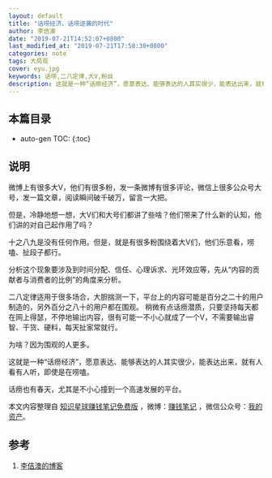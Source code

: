 ```yaml
---
layout: default
title: "话唠经济，话唠逆袭的时代"
author: 李佶澳
date: "2019-07-21T14:52:07+0800"
last_modified_at: "2019-07-21T17:58:30+0800"
categories: note
tags: 大局观
cover: eyu.jpg
keywords: 话唠,二八定律,大V,粉丝
description: 这就是一种“话痨经济”，愿意表达、能够表达的人其实很少，能表达出来，就有人看有人听，即使是在唠嗑。二八定律适用于很多场合
---
```


## 本篇目录

* auto-gen TOC:
{:toc}

## 说明

微博上有很多大V，他们有很多粉，发一条微博有很多评论，微信上很多公众号大号，发一篇文章，阅读瞬间破千破万，留言一大把。

但是，冷静地想一想，大V们和大号们都讲了些啥？他们带来了什么新的认知，他们讲的对自己起作用了吗？

十之八九是没有任何作用。但是，就是有很多粉围绕着大V们，他们乐意看，唠嗑、扯段子都行。

分析这个现象要涉及到时间分配、信任、心理诉求、光环效应等，先从“内容的贡献者与消费者的比例”的角度来分析。

二八定律适用于很多场合，大胆揣测一下，平台上的内容可能是百分之二十的用户制造的，另外百分之八十的用户都在围观。
稍微有点话痨潜质，只要坚持每天都在网上得瑟，不停地输出内容，很有可能一不小心就成了一个V，不需要输出睿智、干货、硬料，每天扯家常就行。

为啥？因为围观的人更多。

这就是一种“话痨经济”，愿意表达、能够表达的人其实很少，能表达出来，就有人看有人听，即使是在唠嗑。

话痨也有春天，尤其是不小心撞到一个高速发展的平台。

本文内容整理自 [知识星球赚钱笔记免费版](https://t.zsxq.com/aemmQfm) ，微博：[赚钱笔记](https://weibo.com/6876203019/profile?rightmod=1&wvr=6&mod=personinfo&is_all=1) ，微信公众号：[我的资产](https://www.lijiaocn.com/img/invest.jpg)。

## 参考

1. [李佶澳的博客][1]

[1]: https://www.lijiaocn.com "李佶澳的博客"
